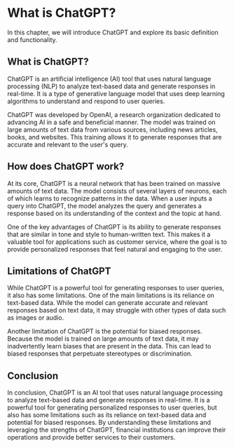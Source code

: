 What is ChatGPT?
====================================================

In this chapter, we will introduce ChatGPT and explore its basic definition and functionality.

What is ChatGPT?
----------------

ChatGPT is an artificial intelligence (AI) tool that uses natural language processing (NLP) to analyze text-based data and generate responses in real-time. It is a type of generative language model that uses deep learning algorithms to understand and respond to user queries.

ChatGPT was developed by OpenAI, a research organization dedicated to advancing AI in a safe and beneficial manner. The model was trained on large amounts of text data from various sources, including news articles, books, and websites. This training allows it to generate responses that are accurate and relevant to the user's query.

How does ChatGPT work?
----------------------

At its core, ChatGPT is a neural network that has been trained on massive amounts of text data. The model consists of several layers of neurons, each of which learns to recognize patterns in the data. When a user inputs a query into ChatGPT, the model analyzes the query and generates a response based on its understanding of the context and the topic at hand.

One of the key advantages of ChatGPT is its ability to generate responses that are similar in tone and style to human-written text. This makes it a valuable tool for applications such as customer service, where the goal is to provide personalized responses that feel natural and engaging to the user.

Limitations of ChatGPT
----------------------

While ChatGPT is a powerful tool for generating responses to user queries, it also has some limitations. One of the main limitations is its reliance on text-based data. While the model can generate accurate and relevant responses based on text data, it may struggle with other types of data such as images or audio.

Another limitation of ChatGPT is the potential for biased responses. Because the model is trained on large amounts of text data, it may inadvertently learn biases that are present in the data. This can lead to biased responses that perpetuate stereotypes or discrimination.

Conclusion
----------

In conclusion, ChatGPT is an AI tool that uses natural language processing to analyze text-based data and generate responses in real-time. It is a powerful tool for generating personalized responses to user queries, but also has some limitations such as its reliance on text-based data and potential for biased responses. By understanding these limitations and leveraging the strengths of ChatGPT, financial institutions can improve their operations and provide better services to their customers.
